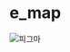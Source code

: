 # e_map
![피그마](https://github.com/jiyeon0426/e_map/assets/86354831/1fb4fd90-6416-4675-ad3c-d8c18f66268c)
